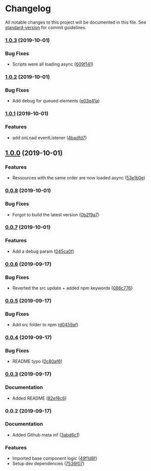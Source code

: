 # Changelog

All notable changes to this project will be documented in this file. See [standard-version](https://github.com/conventional-changelog/standard-version) for commit guidelines.

### [1.0.3](https://github.com/Zenoo/react-append-head/compare/v1.0.2...v1.0.3) (2019-10-01)


### Bug Fixes

* Scripts were all loading async ([609f141](https://github.com/Zenoo/react-append-head/commit/609f141))

### [1.0.2](https://github.com/Zenoo/react-append-head/compare/v1.0.1...v1.0.2) (2019-10-01)


### Bug Fixes

* Add debug for queued elements ([e03e41a](https://github.com/Zenoo/react-append-head/commit/e03e41a))

### [1.0.1](https://github.com/Zenoo/react-append-head/compare/v1.0.0...v1.0.1) (2019-10-01)


### Features

* add onLoad eventListener ([4badfd7](https://github.com/Zenoo/react-append-head/commit/4badfd7))

## [1.0.0](https://github.com/Zenoo/react-append-head/compare/v0.0.8...v1.0.0) (2019-10-01)


### Features

* Ressources with the same order are now loaded async ([53e1b0e](https://github.com/Zenoo/react-append-head/commit/53e1b0e))

### [0.0.8](https://github.com/Zenoo/react-append-head/compare/v0.0.7...v0.0.8) (2019-10-01)


### Bug Fixes

* Forgot to build the latest version ([0b2f9a7](https://github.com/Zenoo/react-append-head/commit/0b2f9a7))

### [0.0.7](https://github.com/Zenoo/react-append-head/compare/v0.0.6...v0.0.7) (2019-10-01)


### Features

* Add a debug param ([045ca0f](https://github.com/Zenoo/react-append-head/commit/045ca0f))

### [0.0.6](https://github.com/Zenoo/react-append-head/compare/v0.0.5...v0.0.6) (2019-09-17)


### Bug Fixes

* Reverted the src update + added npm keywords ([086c776](https://github.com/Zenoo/react-append-head/commit/086c776))

### [0.0.5](https://github.com/Zenoo/react-append-head/compare/v0.0.4...v0.0.5) (2019-09-17)


### Bug Fixes

* Add src folder to npm ([d0459af](https://github.com/Zenoo/react-append-head/commit/d0459af))

### [0.0.4](https://github.com/Zenoo/react-append-head/compare/v0.0.3...v0.0.4) (2019-09-17)


### Bug Fixes

* README typo ([0c80af6](https://github.com/Zenoo/react-append-head/commit/0c80af6))

### [0.0.3](https://github.com/Zenoo/react-append-head/compare/v0.0.2...v0.0.3) (2019-09-17)


### Documentation

* Added README ([82ef8c6](https://github.com/Zenoo/react-append-head/commit/82ef8c6))

### 0.0.2 (2019-09-17)


### Documentation

* Added Github meta inf ([3abd6c1](https://github.com/Zenoo/react-append-head/commit/3abd6c1))


### Features

* Imported base component logic ([49f1d8f](https://github.com/Zenoo/react-append-head/commit/49f1d8f))
* Setup dev dependencies ([7536f07](https://github.com/Zenoo/react-append-head/commit/7536f07))
